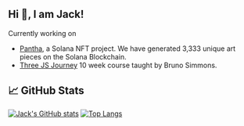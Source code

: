 ## Hi 👋, I am Jack! 

Currently working on
- [Pantha](https://hellopantha.com), a Solana NFT project.  We have generated 3,333 unique art pieces on the Solana Blockchain. 
- [Three JS Journey](https://github.com/Jack-R-Long/3js_journey) 10 week course taught by Bruno Simmons.

## &#x1f4c8; GitHub Stats

[![Jack's GitHub stats](https://github-readme-stats.vercel.app/api?username=Jack-R-Long&show_icons=true&theme=radical)](https://github.com/anuraghazra/github-readme-stats)
[![Top Langs](https://github-readme-stats.vercel.app/api/top-langs/?username=Jack-R-Long&show_icons=true&theme=radical&langs_count=3&layout=compact)](https://github.com/anuraghazra/github-readme-stats)


<!--
**Jack-R-Long/Jack-R-Long** is a ✨ _special_ ✨ repository because its `README.md` (this file) appears on your GitHub profile.

Here are some ideas to get you started:

- 🔭 I’m currently working on ...
- 🌱 I’m currently learning ...
- 👯 I’m looking to collaborate on ...
- 🤔 I’m looking for help with ...
- 💬 Ask me about ...
- 📫 How to reach me: ...
- 😄 Pronouns: ...
- ⚡ Fun fact: ...
-->
